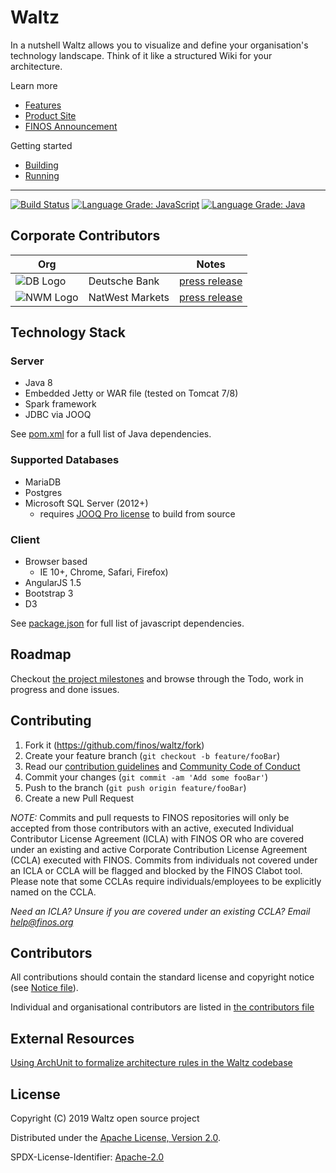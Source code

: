 # Waltz

In a nutshell Waltz allows you to visualize and define your organisation's technology landscape. Think of it like a structured Wiki for your architecture.


Learn more
  - [Features](docs/features/README.md)
  - [Product Site](https://waltz.finos.org/)
  - [FINOS Announcement](https://www.finos.org/blog/introduction-to-finos-waltz)

Getting started
 - [Building](docs/development/build.md) 
 - [Running](waltz-web/README.md)

---

[![Build Status](https://travis-ci.org/finos/waltz.svg?branch=master)](https://travis-ci.org/finos/waltz) 
[![Language Grade: JavaScript](https://img.shields.io/lgtm/grade/javascript/g/khartec/waltz.svg?logo=lgtm&logoWidth=18)](https://lgtm.com/projects/g/khartec/waltz/context:javascript) 
[![Language Grade: Java](https://img.shields.io/lgtm/grade/java/g/khartec/waltz.svg?logo=lgtm&logoWidth=18)](https://lgtm.com/projects/g/khartec/waltz/context:java)


## Corporate Contributors

Org | | Notes
--- | --- |---
![DB Logo](https://avatars1.githubusercontent.com/u/34654027?s=30&v=4 "Deutsche Bank") | Deutsche Bank | [press release](https://www.db.com/newsroom_news/2018/deutsche-bank-takes-next-step-in-open-source-journey-en-11484.htm) 
![NWM Logo](https://avatars2.githubusercontent.com/u/54027700?s=30&v=4 "Natwest Markets") | NatWest Markets | [press release](https://www.nwm.com/about-us/media/articles/natwest-markets-to-expand-open-source-coding)

## Technology Stack

### Server

- Java 8
- Embedded Jetty or WAR file (tested on Tomcat 7/8)
- Spark framework
- JDBC via JOOQ

See [pom.xml](https://github.com/finos/waltz/blob/master/pom.xml) for a full list of Java dependencies.


### Supported Databases

- MariaDB
- Postgres 
- Microsoft SQL Server (2012+)  
  - requires [JOOQ Pro license](https://www.jooq.org/download/) to build from source


### Client

- Browser based
    - IE 10+, Chrome, Safari, Firefox)
- AngularJS 1.5
- Bootstrap 3
- D3 

See [package.json](https://github.com/finos/waltz/blob/master/waltz-ng/package.json) for full list of javascript dependencies.

## Roadmap

Checkout [the project milestones](https://github.com/finos/waltz/milestones) and browse through the Todo, work in progress and done issues.

## Contributing

1. Fork it (<https://github.com/finos/waltz/fork>)
2. Create your feature branch (`git checkout -b feature/fooBar`)
3. Read our [contribution guidelines](.github/CONTRIBUTING.md) and [Community Code of Conduct](https://www.finos.org/code-of-conduct)
4. Commit your changes (`git commit -am 'Add some fooBar'`)
5. Push to the branch (`git push origin feature/fooBar`)
6. Create a new Pull Request

_NOTE:_ Commits and pull requests to FINOS repositories will only be accepted from those contributors with an active, executed Individual Contributor License Agreement (ICLA) with FINOS OR who are covered under an existing and active Corporate Contribution License Agreement (CCLA) executed with FINOS. Commits from individuals not covered under an ICLA or CCLA will be flagged and blocked by the FINOS Clabot tool. Please note that some CCLAs require individuals/employees to be explicitly named on the CCLA.

*Need an ICLA? Unsure if you are covered under an existing CCLA? Email [help@finos.org](mailto:help@finos.org)*

## Contributors

All contributions should contain the standard license and copyright notice (see [Notice file](NOTICE.md)).  

Individual and organisational contributors are listed in [the contributors file](CONTRIBUTORS.md)

## External Resources

[Using ArchUnit to formalize architecture rules in the Waltz codebase](https://medium.com/@davidwatkins73/using-archunit-to-formalize-architecture-rules-in-the-waltz-code-base-5fd3e092fc22)

## License

Copyright (C) 2019 Waltz open source project

Distributed under the [Apache License, Version 2.0](http://www.apache.org/licenses/LICENSE-2.0).

SPDX-License-Identifier: [Apache-2.0](https://spdx.org/licenses/Apache-2.0)
